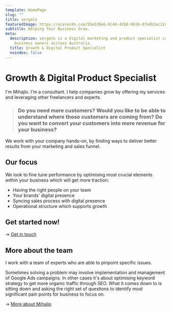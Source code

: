 ```yaml
---
template: HomePage
slug: ""
title: vergeCo
featuredImage: https://ucarecdn.com/55e538e6-8c44-42b8-8610-0fedb3ac12d2/
subtitle: Helping Your Business Grow.
meta:
  description: vergeCo is a Digital marketing and product specialist consulting
    business owners accross Australia.
  title: Growth & Digital Product Specialist
  noindex: false
---
```

# Growth & Digital Product Specialist

I'm Mihajlo. I'm a consultant. I help companies grow by offering my services and leveraging other freelancers and experts.

> ### Do you need more customers? Would you like to be able to understand where those customers are coming from? Do you want to convert your customers into more revenue for your business?

We work with your company hands-on, by finding ways to deliver better results from your marketing and sales funnel.

## Our focus

We look to fine tune performance by optimising most crucial elements within your business which will get more traction:

* Having the right people on your team
* Your brands' digital presence
* Syncing sales process with digital presence
* Operational structure which supports growth

## Get started now!

\-> [Get in touch](https://vergeco.netlify.app/contact/)

## More about the team

I work with a team of experts who are able to pinpoint specific issues.

Sometimes solving a problem may involve implementation and management of Google Ads campaigns. In other cases it's about optimising keyword strategy to get more organic traffic through SEO. What it comes down to is sitting down and asking the right set of questions to identify most significant pain points for business to focus on.

\-> [More about Mihajlo](https://www.linkedin.com/in/naumovic/)